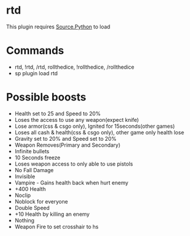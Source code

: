 # rtd
This plugin requires <a href="https://forums.sourcepython.com/">Source.Python</a> to load


# Commands
- rtd, !rtd, /rtd, rollthedice, !rollthedice, /rollthedice
- sp plugin load rtd

# Possible boosts

- Health set to 25 and Speed to 20%
- Loses the access to use any weapon(expect knife)
- Lose armor(css & csgo only), Ignited for 15seconds(other games)
- Loses all cash & health(css & csgo only), other game only health lose
- Gravity set to 20% and Speed set to 20%
- Weapon Removes(Primary and Secondary)
- Infinite bullets
- 10 Seconds freeze
- Loses weapon access to only able to use pistols
- No Fall Damage
- Invisible
- Vampire - Gains health back when hurt enemy
- +400 Health
- Noclip
- Noblock for everyone
- Double Speed
- +10 Health by killing an enemy
- Nothing
- Weapon Fire to set crosshair to hs
